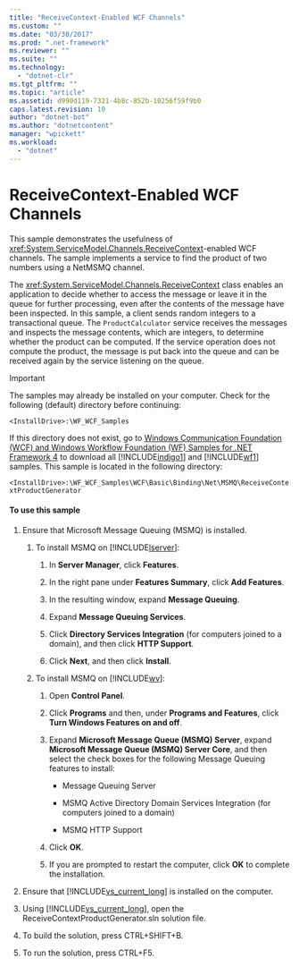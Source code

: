 ```yaml
---
title: "ReceiveContext-Enabled WCF Channels"
ms.custom: ""
ms.date: "03/30/2017"
ms.prod: ".net-framework"
ms.reviewer: ""
ms.suite: ""
ms.technology: 
  - "dotnet-clr"
ms.tgt_pltfrm: ""
ms.topic: "article"
ms.assetid: d990d119-7321-4b8c-852b-10256f59f9b0
caps.latest.revision: 10
author: "dotnet-bot"
ms.author: "dotnetcontent"
manager: "wpickett"
ms.workload: 
  - "dotnet"
---
```

# ReceiveContext-Enabled WCF Channels
This sample demonstrates the usefulness of <xref:System.ServiceModel.Channels.ReceiveContext>-enabled WCF channels. The sample implements a service to find the product of two numbers using a NetMSMQ channel.  
  
 The <xref:System.ServiceModel.Channels.ReceiveContext> class enables an application to decide whether to access the message or leave it in the queue for further processing, even after the contents of the message have been inspected. In this sample, a client sends random integers to a transactional queue. The `ProductCalculator` service receives the messages and inspects the message contents, which are integers, to determine whether the product can be computed. If the service operation does not compute the product, the message is put back into the queue and can be received again by the service listening on the queue.  
  
> [!IMPORTANT]
>  The samples may already be installed on your computer. Check for the following (default) directory before continuing:  
>   
>  `<InstallDrive>:\WF_WCF_Samples`  
>   
>  If this directory does not exist, go to [Windows Communication Foundation (WCF) and Windows Workflow Foundation (WF) Samples for .NET Framework 4](http://go.microsoft.com/fwlink/?LinkId=150780) to download all [!INCLUDE[indigo1](../../../../includes/indigo1-md.md)] and [!INCLUDE[wf1](../../../../includes/wf1-md.md)] samples. This sample is located in the following directory:  
>   
>  `<InstallDrive>:\WF_WCF_Samples\WCF\Basic\Binding\Net\MSMQ\ReceiveContextProductGenerator`  
  
#### To use this sample  
  
1.  Ensure that Microsoft Message Queuing (MSMQ) is installed.  
  
    1.  To install MSMQ on [!INCLUDE[lserver](../../../../includes/lserver-md.md)]:  
  
        1.  In **Server Manager**, click **Features**.  
  
        2.  In the right pane under **Features Summary**, click **Add Features**.  
  
        3.  In the resulting window, expand **Message Queuing**.  
  
        4.  Expand **Message Queuing Services**.  
  
        5.  Click **Directory Services Integration** (for computers joined to a domain), and then click **HTTP Support**.  
  
        6.  Click **Next**, and then click **Install**.  
  
    2.  To install MSMQ on [!INCLUDE[wv](../../../../includes/wv-md.md)]:  
  
        1.  Open **Control Panel**.  
  
        2.  Click **Programs** and then, under **Programs and Features**, click **Turn Windows Features on and off**.  
  
        3.  Expand **Microsoft Message Queue (MSMQ) Server**, expand **Microsoft Message Queue (MSMQ) Server Core**, and then select the check boxes for the following Message Queuing features to install:  
  
            -   Message Queuing Server  
  
            -   MSMQ Active Directory Domain Services Integration (for computers joined to a domain)  
  
            -   MSMQ HTTP Support  
  
        4.  Click **OK**.  
  
        5.  If you are prompted to restart the computer, click **OK** to complete the installation.  
  
2.  Ensure that [!INCLUDE[vs_current_long](../../../../includes/vs-current-long-md.md)] is installed on the computer.  
  
3.  Using [!INCLUDE[vs_current_long](../../../../includes/vs-current-long-md.md)], open the ReceiveContextProductGenerator.sln solution file.  
  
4.  To build the solution, press CTRL+SHIFT+B.  
  
5.  To run the solution, press CTRL+F5.
